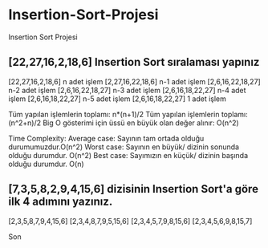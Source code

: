 # Insertion-Sort-Projesi
Insertion Sort Projesi

## [22,27,16,2,18,6] Insertion Sort sıralaması yapınız
[22,27,16,2,18,6]       n adet işlem
[2,27,16,22,18,6]       n-1 adet işlem
[2,6,16,22,18,27]       n-2 adet işlem
[2,6,16,22,18,27]       n-3 adet işlem
[2,6,16,18,22,27]       n-4 adet işlem
[2,6,16,18,22,27]       n-5 adet işlem
[2,6,16,18,22,27]       1 adet işlem

 Tüm yapılan işlemlerin toplamı: n*(n+1)/2
 Tüm yapılan işlemlerin toplamı: (n^2+n)/2
 Big O gösterimi için üssü en büyük olan değer alınır: O(n^2)

 Time Complexity: 
  Average case: Sayının tam ortada olduğu durumumuzdur.O(n^2)
  Worst case: Sayının en büyük/ dizinin sonunda olduğu durumdur. O(n^2)
  Best case: Sayımızın en küçük/ dizinin başında olduğu durumdur. O(n)

## [7,3,5,8,2,9,4,15,6] dizisinin Insertion Sort'a göre ilk 4 adımını yazınız.
[2,3,5,8,7,9,4,15,6]
[2,3,4,8,7,9,5,15,6]
[2,3,4,5,7,9,8,15,6]
[2,3,4,5,6,9,8,15,7]

Son